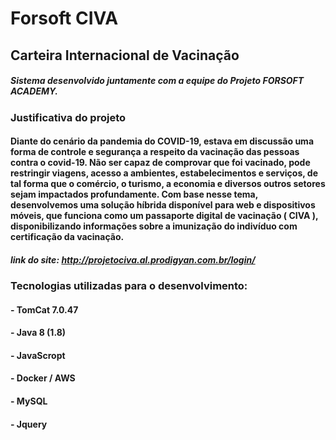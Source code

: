 # Forsoft CIVA

## Carteira Internacional de Vacinação

##### Sistema desenvolvido juntamente com a equipe do Projeto FORSOFT ACADEMY.

### Justificativa do projeto
#### Diante do cenário da pandemia do COVID-19, estava em discussão uma forma de controle e segurança a respeito da vacinação das pessoas contra o covid-19. Não ser capaz de comprovar que foi vacinado, pode restringir viagens, acesso a ambientes, estabelecimentos e serviços, de tal forma que o comércio, o turismo, a economia e diversos outros setores sejam impactados profundamente. Com base nesse tema, desenvolvemos uma solução híbrida disponível para web e dispositivos móveis, que funciona como um passaporte digital de vacinação ( CIVA ), disponibilizando informações sobre a imunização do indivíduo com certificação da vacinação.

##### link do site: http://projetociva.al.prodigyan.com.br/login/


### Tecnologias utilizadas para o desenvolvimento:

#### - TomCat 7.0.47
#### - Java 8 (1.8)
#### - JavaScropt
#### - Docker / AWS
#### - MySQL
#### - Jquery
